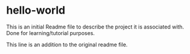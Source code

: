 # hello-world

This is an initial Readme file to describe the project it is associated with.
Done for learning/tutorial purposes.

This line is an addition to the original readme file.
